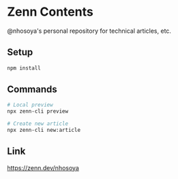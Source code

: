 # Zenn Contents

@nhosoya's personal repository for technical articles, etc.

## Setup

```bash
npm install
```

## Commands

```bash
# Local preview
npx zenn-cli preview

# Create new article
npx zenn-cli new:article
```

## Link

https://zenn.dev/nhosoya